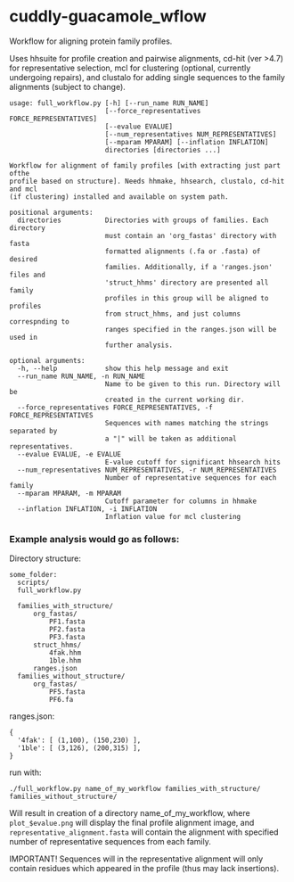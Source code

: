 # cuddly-guacamole_wflow
Workflow for aligning protein family profiles.

Uses hhsuite for profile creation and pairwise alignments, cd-hit (ver >4.7) for representative selection,
mcl for clustering (optional, currently undergoing repairs), and clustalo for adding single sequences to the family alignments
(subject to change).

```
usage: full_workflow.py [-h] [--run_name RUN_NAME]
                        [--force_representatives FORCE_REPRESENTATIVES]
                        [--evalue EVALUE]
                        [--num_representatives NUM_REPRESENTATIVES]
                        [--mparam MPARAM] [--inflation INFLATION]
                        directories [directories ...]

Workflow for alignment of family profiles [with extracting just part ofthe
profile based on structure]. Needs hhmake, hhsearch, clustalo, cd-hit and mcl
(if clustering) installed and available on system path.

positional arguments:
  directories           Directories with groups of families. Each directory
                        must contain an 'org_fastas' directory with fasta
                        formatted alignments (.fa or .fasta) of desired
                        families. Additionally, if a 'ranges.json' files and
                        'struct_hhms' directory are presented all family
                        profiles in this group will be aligned to profiles
                        from struct_hhms, and just columns correspnding to
                        ranges specified in the ranges.json will be used in
                        further analysis.

optional arguments:
  -h, --help            show this help message and exit
  --run_name RUN_NAME, -n RUN_NAME
                        Name to be given to this run. Directory will be
                        created in the current working dir.
  --force_representatives FORCE_REPRESENTATIVES, -f FORCE_REPRESENTATIVES
                        Sequences with names matching the strings separated by
                        a "|" will be taken as additional representatives.
  --evalue EVALUE, -e EVALUE
                        E-value cutoff for significant hhsearch hits
  --num_representatives NUM_REPRESENTATIVES, -r NUM_REPRESENTATIVES
                        Number of representative sequences for each family
  --mparam MPARAM, -m MPARAM
                        Cutoff parameter for columns in hhmake
  --inflation INFLATION, -i INFLATION
                        Inflation value for mcl clustering
  ```

### Example analysis would go as follows:
Directory structure:
```
some_folder:
  scripts/
  full_workflow.py
  
  families_with_structure/
      org_fastas/
          PF1.fasta
          PF2.fasta
          PF3.fasta
      struct_hhms/
          4fak.hhm
          1ble.hhm
      ranges.json
  families_without_structure/
      org_fastas/
          PF5.fasta
          PF6.fa
```
ranges.json:
```
{
  '4fak': [ (1,100), (150,230) ],
  '1ble': [ (3,126), (200,315) ],
}
```
run with:
```
./full_workflow.py name_of_my_workflow families_with_structure/ families_without_structure/
```
Will result in creation of a directory name_of_my_workflow,
where `plot_$evalue.png` will display the final profile alignment image,
and `representative_alignment.fasta` will contain the alignment with specified number of representative
sequences from each family.

IMPORTANT! Sequences will in the representative alignment will only contain residues which appeared
in the profile (thus may lack insertions).

